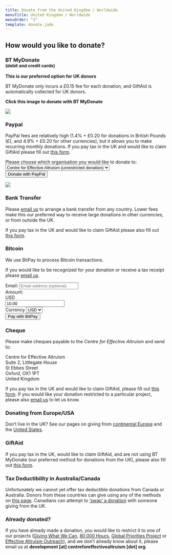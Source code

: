 ```yaml
---
title: Donate from the United Kingdom / Worldwide
menuTitle: United Kingdom / Worldwide
menuOrder: "1"
template: donate.jade
---
```


<div id="donation-methods">
<div class="row">
<div class="col-xs-12 donation-methods-header">

## How would you like to donate?

</div>
</div>


<div class="row">

<div class="col-sm-4">

<h3><i class="fa fa-credit-card"></i> BT MyDonate <br><small>(debit and credit cards)</small></h3>

**This is our preferred option for UK donors**

BT MyDonate only incurs a £0.15 fee for each donation, and GiftAid is automatically collected for UK donors.

<div class="well center">
	<p><strong>Click this image to donate with BT MyDonate</strong></p>
	<a href="https://mydonate.bt.com/donation/donate.html?charity=centreforeffectivealtruism" target="_blank">
		<img src="https://mydonate.bt.com/images/promotional/buttons/charities/160x125/white/button-1.gif" />
	</a>
</div>

</div>

<div class="col-sm-4">

<h3><i class="fa fa-paypal"></i> Paypal</h3>

PayPal fees are relatively high (1.4% + £0.20 for donations in British Pounds (£), and 4.9% + £0.20 for other currencies), but it allows you to make recurring monthly donations. If you pay tax in the UK and would like to claim GiftAid please fill out [this form](https://docs.google.com/forms/d/1FsbfnN_YnS9R4OY0WYY_RhNn7UM0EtORs7y0ErJozhc/viewform).

<form action="https://www.paypal.com/cgi-bin/webscr" method="post" target="_top" class="form well">
	<input type="hidden" name="cmd" value="_s-xclick">  
	<div class="form-group">
		<label for="hosted_button_id">Please choose which organisation you would like to&nbsp;donate&nbsp;to:</label>
		<select name="hosted_button_id" class="form-control">
			<option value="XHUH28FV3FKGQ">Centre for Effective Altruism (unrestricted donation)</option>
			<option valule="" disabled>-</option>
			<option value="LK9FMF8ZFJE84">Giving What We Can</option>
			<option value="JDHK3NT4Q3LX2">80,000 Hours</option>
			<option value="G5EDUDV83Z6TW">Global Priorities Project</option>
			<option value="MW92KN2EMFJHY">Effective Altruism Outreach</option>
			<option valule="" disabled>-</option>
			<option value="CFF5L4ZN6YE5U">Animal Charity Evaluators</option>
		</select>
	</div>
	<button type="submit" name="submit" class="btn btn-primary">
		<i class="fa fa-paypal"></i> Donate with PayPal
	</button>  

![](https://www.paypalobjects.com/en_US/i/scr/pixel.gif)

</form>
</div>

<div class="col-sm-4">

<h3><i class="fa fa-money"></i> Bank Transfer</h3>

Please [email us](mailto:development@centreforeffectivealtruism.org) to arrange a bank transfer from any country. Lower fees make this our preferred way to receive large donations in other currencies, or from outside the UK.

If you pay tax in the UK and would like to claim GiftAid please also fill out [this form](https://docs.google.com/forms/d/1FsbfnN_YnS9R4OY0WYY_RhNn7UM0EtORs7y0ErJozhc/viewform).

</div>

</div>
<div class="row">

<div class="col-sm-4">

<h3><i class="fa fa-bitcoin"></i> Bitcoin</h3>

We use BitPay to process Bitcoin transactions.

If you would like to be recognized for your donation or receive a tax receipt please [email us](mailto:development@centreforeffectivealtruism.org).

<form id="makeDonation" target="_blank" style="width: 100%; margin: auto; text-align: left;" action="https://bitpay.com/checkout" method="post">
	<input name="action" type="hidden" value="checkout">  
	<div class="form-group">
		<label for="orderID">Email:</label>
		<input class="form-control" maxlength="40" name="orderID" type="email" placeholder="Email address (optional)"> 
	</div>
	<div class="form-group">
		<label for="price">Amount:</label>
		<div class="input-group">
			<div class="input-group-addon" id="bitcoin-currency-display">USD</div>
			<input class="noscroll form-control" name="price" type="text" value="10.00" placeholder="Amount">
		</div>
	</div>
	<div class="form-group">
		<label for="currency">Currency</label>
		<select class="form-control" name="currency" id="bitcoin-currency">
			<option selected="selected" value="USD">USD</option>
			<option value="BTC">BTC</option>
			<option value="EUR">EUR</option>
			<option value="GBP">GBP</option>
			<option value="AUD">AUD</option>
			<option value="CAD">CAD</option>
			<option value="CHF">CHF</option>
			<option value="HKD">HKD</option>
			<option value="HRK">HRK</option>
			<option value="INR">INR</option>
			<option value="JPY">JPY</option>
			<option value="NOK">NOK</option>
			<option value="NZD">NZD</option>
			<option value="SGD">SGD</option>
		</select>
		<input name="data" type="hidden" value="yOOvnNd/u0Ugz6IeOfffYk7DHFaGAVjj8ug/qLMppuvN+SnN+Cbhf/oKP6l8iLs6hZlQuu6uA92vNi5miWJPFUMhBvtwGqZ3BFqQqbLXBkpciMZJgt0idbt3NdFzvblr7Y2181A/f6ex2HvsukL/ze7B1Jvfoe3PVErzeia02ezdCMpkpFOUvMa5mWGPPJFu0sIsGFHexl1vPt8GDdRh9BlG1t+fy40SHpRlgN+pxxI=">
	</div>
	<button class="btn btn-primary"><i class="fa fa-bitcoin"></i> Pay with BitPay</button>

</form>

</div>

<div class="col-sm-4">

<h3><i class="fa fa-pencil-square-o"></i> Cheque</h3>

Please make cheques payable to the _Centre for Effective Altruism_ and send to:

Centre for Effective Altruism  
Suite 2, Littlegate House  
St Ebbes Street  
Oxford, OX1 1PT  
United Kingdom  

If you pay tax in the UK and would like to claim GiftAid, please fill out [this form](https://docs.google.com/forms/d/1FsbfnN_YnS9R4OY0WYY_RhNn7UM0EtORs7y0ErJozhc/viewform). If you would like your donation restricted to a particular project, please also [email us](mailto:development@centreforeffectivealtruism.org) to let us know.

</div>

<div class="col-sm-4">

<h3><i class="fa fa-globe"></i> Donating from Europe/USA</h3>

Don’t live in the UK? See our pages on giving from [continental Europe](/donate/donate-from-europe) and the [United States](/donate/donate-from-the-usa).

</div>

</div>

</div>

<div class="row">
<div class="col-xs-12">

### GiftAid

If you pay tax in the UK, would like to claim GiftAid, and are not using BT MyDonate (our preferred method for donations from the UK), please also fill out [this form](https://docs.google.com/forms/d/1FsbfnN_YnS9R4OY0WYY_RhNn7UM0EtORs7y0ErJozhc/viewform).

### Tax Deductibility in Australia/Canada

Unfortunately we cannot yet offer tax deductible donations from Canada or Australia. Donors from these countries can give using any of the methods on [this page](/donate/donate-from-the-united-kingdom-worldwide). Canadians can attempt to [‘swap’ a donation](http://www.effective-altruism.com/ea/cc/help_a_canadian_give_with_a_taxdeduction_by/) with someone giving from the UK.

### Already donated?

If you have already made a donation, you would like to restrict it to one of our projects ([Giving What We Can](https://www.givingwhatwecan.org/), [80,000 Hours](https://80000hours.org), [Global Priorities Project](http://www.globalprioritiesproject.org) or [Effective Altruism Outreach](http://effectivealtruism.org/)), and we don’t already know about it, please email us at **development [at] centreforeffectivealtruism [dot] org**.

</div>
</div>